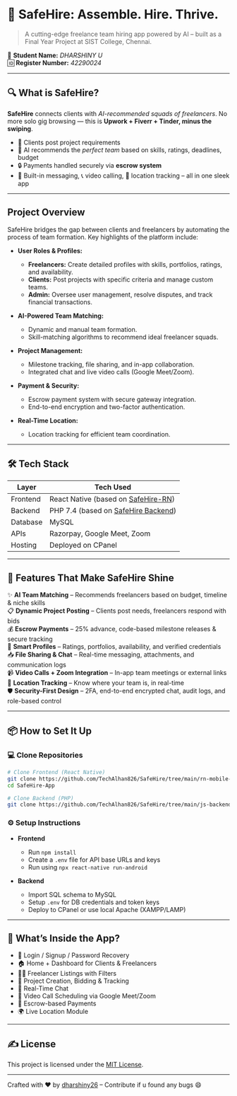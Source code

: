 # 🚀 SafeHire: Assemble. Hire. Thrive.

> A cutting-edge freelance team hiring app powered by AI – built as a Final Year Project at SIST College, Chennai.

👤 **Student Name:** *DHARSHINY U*  
🆔 **Register Number:** *42290024*

---

## 🔍 What is SafeHire?

**SafeHire** connects clients with *AI-recommended squads of freelancers*. No more solo gig browsing — this is **Upwork + Fiverr + Tinder, minus the swiping**.

- 🎯 Clients post project requirements
- 🤖 AI recommends the *perfect team* based on skills, ratings, deadlines, budget
- 🔒 Payments handled securely via **escrow system**
- 💬 Built-in messaging, 📞 video calling, 📍 location tracking – all in one sleek app

---
## Project Overview

SafeHire bridges the gap between clients and freelancers by automating the process of team formation. Key highlights of the platform include:

- **User Roles & Profiles:**  
  - **Freelancers:** Create detailed profiles with skills, portfolios, ratings, and availability.  
  - **Clients:** Post projects with specific criteria and manage custom teams.  
  - **Admin:** Oversee user management, resolve disputes, and track financial transactions.

- **AI-Powered Team Matching:**  
  - Dynamic and manual team formation.  
  - Skill-matching algorithms to recommend ideal freelancer squads.

- **Project Management:**  
  - Milestone tracking, file sharing, and in-app collaboration.  
  - Integrated chat and live video calls (Google Meet/Zoom).

- **Payment & Security:**  
  - Escrow payment system with secure gateway integration.  
  - End-to-end encryption and two-factor authentication.

- **Real-Time Location:**  
  - Location tracking for efficient team coordination.

---

## 🛠️ Tech Stack

| Layer        | Tech Used                                                                 |
|--------------|---------------------------------------------------------------------------|
| Frontend     | React Native (based on [SafeHire-RN](https://github.com/TechAlhan826/SafeHire/tree/main/rn-mobile-app)) |
| Backend      | PHP 7.4 (based on [SafeHire Backend](https://github.com/TechAlhan826/SafeHire/tree/main/js-backend)) |
| Database     | MySQL                                                                    |
| APIs         | Razorpay, Google Meet, Zoom                                               |
| Hosting      | Deployed on CPanel                                                        |

---

## 🔑 Features That Make SafeHire Shine

✨ **AI Team Matching** – Recommends freelancers based on budget, timeline & niche skills  
📋 **Dynamic Project Posting** – Clients post needs, freelancers respond with bids  
💰 **Escrow Payments** – 25% advance, code-based milestone releases & secure tracking  
💼 **Smart Profiles** – Ratings, portfolios, availability, and verified credentials  
📥 **File Sharing & Chat** – Real-time messaging, attachments, and communication logs  
📹 **Video Calls + Zoom Integration** – In-app team meetings or external links  
📍 **Location Tracking** – Know where your team is, in real-time  
🛡️ **Security-First Design** – 2FA, end-to-end encrypted chat, audit logs, and role-based control  

---

## 📦 How to Set It Up

### 💻 Clone Repositories
```bash
# Clone Frontend (React Native)
git clone https://github.com/TechAlhan826/SafeHire/tree/main/rn-mobile-app SafeHire-App
cd SafeHire-App

# Clone Backend (PHP)
git clone https://github.com/TechAlhan826/SafeHire/tree/main/js-backend SafeHire-Backend
```

### ⚙️ Setup Instructions
- **Frontend**
  - Run `npm install`
  - Create a `.env` file for API base URLs and keys
  - Run using `npx react-native run-android`

- **Backend**
  - Import SQL schema to MySQL
  - Setup `.env` for DB credentials and token keys
  - Deploy to CPanel or use local Apache (XAMPP/LAMP)

---

## 🧪 What’s Inside the App?
- 🔐 Login / Signup / Password Recovery
- 🏠 Home + Dashboard for Clients & Freelancers
- 👨‍💻 Freelancer Listings with Filters
- 📌 Project Creation, Bidding & Tracking
- 💬 Real-Time Chat
- 🎥 Video Call Scheduling via Google Meet/Zoom
- 💸 Escrow-based Payments
- 🌍 Live Location Module

---

## ✍️ License
This project is licensed under the [MIT License](LICENSE).

---

Crafted with ❤️ by [dharshiny26](https://github.com/TechAlhan826) – Contribute if u found any bugs 😄